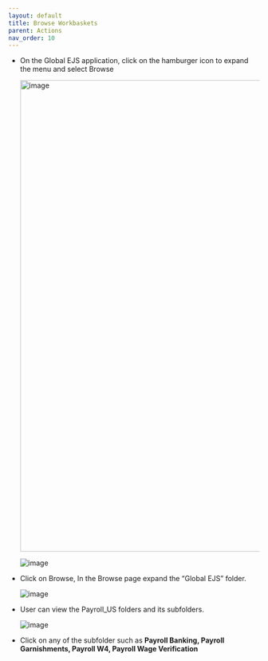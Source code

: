 ```yaml
---
layout: default
title: Browse Workbaskets
parent: Actions
nav_order: 10
---
```


- On the Global EJS application, click on the hamburger icon to expand the menu and select Browse

    <img width="945" alt="image" src="https://media.github.ibm.com/user/369573/files/d29d0880-c5b2-11ec-80a5-96887f5371c8">

    ![image](https://media.github.ibm.com/user/369573/files/155ee080-c5b3-11ec-8eea-bbba2bad969c)

-  Click on Browse, In the Browse page expand the “Global EJS” folder.

    ![image](https://media.github.ibm.com/user/369573/files/e3df2700-c63d-11ec-8aff-2dc97208531c)

-  User can view the Payroll_US folders and its subfolders.

    ![image](https://media.github.ibm.com/user/369573/files/391b3880-c63e-11ec-9e72-81c27d598c04)

-  Click on any of the subfolder such as **Payroll Banking, Payroll  Garnishments, Payroll W4, Payroll Wage Verification**
